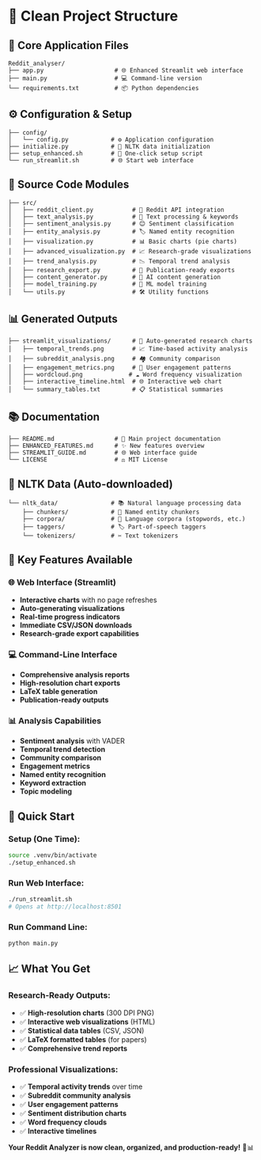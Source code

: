 # 📁 Clean Project Structure

## 🚀 **Core Application Files**
```
Reddit_analyser/
├── app.py                    # 🌐 Enhanced Streamlit web interface
├── main.py                   # 💻 Command-line version
└── requirements.txt          # 📦 Python dependencies
```

## ⚙️ **Configuration & Setup**
```
├── config/
│   └── config.py            # ⚙️ Application configuration
├── initialize.py            # 🔧 NLTK data initialization
├── setup_enhanced.sh        # 🚀 One-click setup script
└── run_streamlit.sh         # 🌐 Start web interface
```

## 🧠 **Source Code Modules**
```
├── src/
│   ├── reddit_client.py           # 📡 Reddit API integration
│   ├── text_analysis.py           # 📝 Text processing & keywords
│   ├── sentiment_analysis.py      # 😊 Sentiment classification
│   ├── entity_analysis.py         # 🏷️ Named entity recognition
│   ├── visualization.py           # 📊 Basic charts (pie charts)
│   ├── advanced_visualization.py  # 📈 Research-grade visualizations
│   ├── trend_analysis.py          # 📉 Temporal trend analysis
│   ├── research_export.py         # 🔬 Publication-ready exports
│   ├── content_generator.py       # 🤖 AI content generation
│   ├── model_training.py          # 🎯 ML model training
│   └── utils.py                   # 🛠️ Utility functions
```

## 📊 **Generated Outputs**
```
├── streamlit_visualizations/      # 🎨 Auto-generated research charts
│   ├── temporal_trends.png        # 📈 Time-based activity analysis
│   ├── subreddit_analysis.png     # 🏘️ Community comparison
│   ├── engagement_metrics.png     # 💬 User engagement patterns
│   ├── wordcloud.png             # ☁️ Word frequency visualization
│   ├── interactive_timeline.html  # 🌐 Interactive web chart
│   └── summary_tables.txt         # 📋 Statistical summaries
```

## 📚 **Documentation**
```
├── README.md                 # 📖 Main project documentation
├── ENHANCED_FEATURES.md      # ✨ New features overview
├── STREAMLIT_GUIDE.md        # 🌐 Web interface guide
└── LICENSE                   # ⚖️ MIT License
```

## 🧠 **NLTK Data (Auto-downloaded)**
```
└── nltk_data/               # 📚 Natural language processing data
    ├── chunkers/            # 🧩 Named entity chunkers
    ├── corpora/             # 📖 Language corpora (stopwords, etc.)
    ├── taggers/             # 🏷️ Part-of-speech taggers
    └── tokenizers/          # ✂️ Text tokenizers
```

## 🎯 **Key Features Available**

### **🌐 Web Interface (Streamlit)**
- **Interactive charts** with no page refreshes
- **Auto-generating visualizations** 
- **Real-time progress indicators**
- **Immediate CSV/JSON downloads**
- **Research-grade export capabilities**

### **💻 Command-Line Interface**
- **Comprehensive analysis reports**
- **High-resolution chart exports**
- **LaTeX table generation**
- **Publication-ready outputs**

### **📊 Analysis Capabilities**
- **Sentiment analysis** with VADER
- **Temporal trend detection**
- **Community comparison**
- **Engagement metrics**
- **Named entity recognition**
- **Keyword extraction**
- **Topic modeling**

## 🚀 **Quick Start**

### **Setup (One Time):**
```bash
source .venv/bin/activate
./setup_enhanced.sh
```

### **Run Web Interface:**
```bash
./run_streamlit.sh
# Opens at http://localhost:8501
```

### **Run Command Line:**
```bash
python main.py
```

## 📈 **What You Get**

### **Research-Ready Outputs:**
- ✅ **High-resolution charts** (300 DPI PNG)
- ✅ **Interactive web visualizations** (HTML)
- ✅ **Statistical data tables** (CSV, JSON)
- ✅ **LaTeX formatted tables** (for papers)
- ✅ **Comprehensive trend reports**

### **Professional Visualizations:**
- ✅ **Temporal activity trends** over time
- ✅ **Subreddit community analysis**
- ✅ **User engagement patterns**
- ✅ **Sentiment distribution charts**
- ✅ **Word frequency clouds**
- ✅ **Interactive timelines**

**Your Reddit Analyzer is now clean, organized, and production-ready!** 🎉📊
